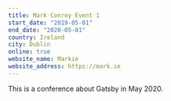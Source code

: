 ```yaml
---
title: Mark Conroy Event 1
start_date: "2019-05-01"
end_date: "2020-05-01"
country: Ireland
city: Dublin
online: true
website_name: Markie
website_address: https://mark.ie
---
```


This is a conference about Gatsby in May 2020.
